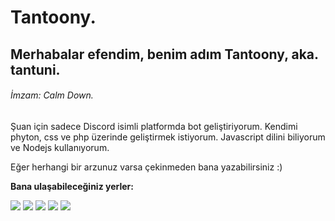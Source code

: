 # Tantoony.
## Merhabalar efendim, benim adım Tantoony, aka. tantuni.
###### İmzam: Calm Down.

Şuan için sadece Discord isimli platformda bot geliştiriyorum. Kendimi phyton, css ve php üzerinde geliştirmek istiyorum.
Javascript dilini biliyorum ve Nodejs kullanıyorum.

Eğer herhangi bir arzunuz varsa çekinmeden bana yazabilirsiniz :)
<!--
**Tantoony/Tantoony** is a ✨ _special_ ✨ repository because its `README.md` (this file) appears on your GitHub profile.

Here are some ideas to get you started:

- 🔭 I’m currently working on ...
- 🌱 I’m currently learning ...
- 👯 I’m looking to collaborate on ...
- 🤔 I’m looking for help with ...
- 💬 Ask me about ...
- 📫 How to reach me: ...
- 😄 Pronouns: ...
- ⚡ Fun fact: ...
-->
__**Bana ulaşabileceğiniz yerler:**__


<p align = "center">

[<img src="https://img.shields.io/badge/twitter-%231DA1F2.svg?&style=for-the-badge&logo=twitter&logoColor=white" />](https://twitter.com/Tantoony_) 
[<img src="https://img.shields.io/badge/discord-r89DA.svg?&color=7289da&style=for-the-badge&logo=discord&logoColor=white" />](https://discord.com/users/674565119161794560)
[<img src = "https://img.shields.io/badge/instagram-%23E4405F.svg?&style=for-the-badge&logo=instagram&logoColor=white">](https://www.instagram.com/t.tantoony/)
[<img src="https://img.shields.io/badge/youtube-r89DA.svg?&color=ff0000&style=for-the-badge&logo=youtube&logoColor=white" />](https://www.youtube.com/channel/UC90OJd6d7MrW2ipW0GWy1jg/featured)
<img src="https://profile-counter.glitch.me/{Tantoony}/count.svg" /></p>
